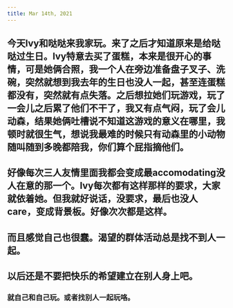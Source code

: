 ```yaml
---
title: Mar 14th, 2021
---
```


## 今天Ivy和哒哒来我家玩。来了之后才知道原来是给哒哒过生日。Ivy特意去买了蛋糕，本来是很开心的事情，可是她俩合照，我一个人在旁边准备盘子叉子、洗碗，突然就想到我去年的生日也没人一起，甚至连蛋糕都没有，突然就有点失落。之后想拉她们玩游戏，玩了一会儿之后累了他们不干了，我又有点气闷，玩了会儿动森，结果她俩吐槽说不知道这游戏的意义在哪里，我顿时就很生气，想说我最难的时候只有动森里的小动物随叫随到多晚都陪我，你们算个屁指摘他们。
## 好像每次三人友情里面我都会变成最accomodating没人在意的那一个。Ivy每次都有这样那样的要求，大家就依着她。但我就好说话，没要求，最后也没人care，变成背景板。好像次次都是这样。
## 而且感觉自己也很蠢。渴望的群体活动总是找不到人一起。
## 以后还是不要把快乐的希望建立在别人身上吧。
### 就自己和自己玩。或者找别人一起玩咯。
